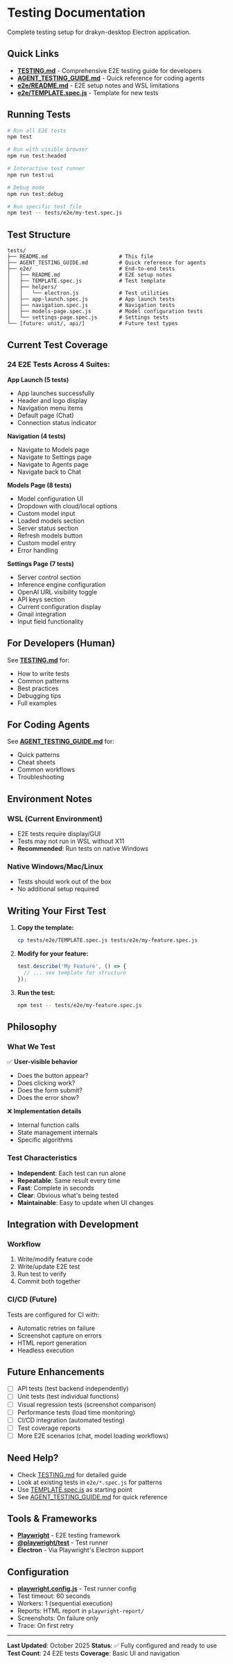 # Testing Documentation

Complete testing setup for drakyn-desktop Electron application.

## Quick Links

- **[TESTING.md](../TESTING.md)** - Comprehensive E2E testing guide for developers
- **[AGENT_TESTING_GUIDE.md](AGENT_TESTING_GUIDE.md)** - Quick reference for coding agents
- **[e2e/README.md](e2e/README.md)** - E2E setup notes and WSL limitations
- **[e2e/TEMPLATE.spec.js](e2e/TEMPLATE.spec.js)** - Template for new tests

## Running Tests

```bash
# Run all E2E tests
npm test

# Run with visible browser
npm run test:headed

# Interactive test runner
npm run test:ui

# Debug mode
npm run test:debug

# Run specific test file
npm test -- tests/e2e/my-test.spec.js
```

## Test Structure

```
tests/
├── README.md                       # This file
├── AGENT_TESTING_GUIDE.md          # Quick reference for agents
├── e2e/                            # End-to-end tests
│   ├── README.md                   # E2E setup notes
│   ├── TEMPLATE.spec.js            # Test template
│   ├── helpers/
│   │   └── electron.js             # Test utilities
│   ├── app-launch.spec.js          # App launch tests
│   ├── navigation.spec.js          # Navigation tests
│   ├── models-page.spec.js         # Model configuration tests
│   └── settings-page.spec.js       # Settings tests
└── [future: unit/, api/]           # Future test types
```

## Current Test Coverage

### 24 E2E Tests Across 4 Suites:

**App Launch (5 tests)**
- App launches successfully
- Header and logo display
- Navigation menu items
- Default page (Chat)
- Connection status indicator

**Navigation (4 tests)**
- Navigate to Models page
- Navigate to Settings page
- Navigate to Agents page
- Navigate back to Chat

**Models Page (8 tests)**
- Model configuration UI
- Dropdown with cloud/local options
- Custom model input
- Loaded models section
- Server status section
- Refresh models button
- Custom model entry
- Error handling

**Settings Page (7 tests)**
- Server control section
- Inference engine configuration
- OpenAI URL visibility toggle
- API keys section
- Current configuration display
- Gmail integration
- Input field functionality

## For Developers (Human)

See **[TESTING.md](../TESTING.md)** for:
- How to write tests
- Common patterns
- Best practices
- Debugging tips
- Full examples

## For Coding Agents

See **[AGENT_TESTING_GUIDE.md](AGENT_TESTING_GUIDE.md)** for:
- Quick patterns
- Cheat sheets
- Common workflows
- Troubleshooting

## Environment Notes

### WSL (Current Environment)
- E2E tests require display/GUI
- Tests may not run in WSL without X11
- **Recommended**: Run tests on native Windows

### Native Windows/Mac/Linux
- Tests should work out of the box
- No additional setup required

## Writing Your First Test

1. **Copy the template:**
   ```bash
   cp tests/e2e/TEMPLATE.spec.js tests/e2e/my-feature.spec.js
   ```

2. **Modify for your feature:**
   ```javascript
   test.describe('My Feature', () => {
     // ... see template for structure
   });
   ```

3. **Run the test:**
   ```bash
   npm test -- tests/e2e/my-feature.spec.js
   ```

## Philosophy

### What We Test

✅ **User-visible behavior**
- Does the button appear?
- Does clicking work?
- Does the form submit?
- Does the error show?

❌ **Implementation details**
- Internal function calls
- State management internals
- Specific algorithms

### Test Characteristics

- **Independent**: Each test can run alone
- **Repeatable**: Same result every time
- **Fast**: Complete in seconds
- **Clear**: Obvious what's being tested
- **Maintainable**: Easy to update when UI changes

## Integration with Development

### Workflow

1. Write/modify feature code
2. Write/update E2E test
3. Run test to verify
4. Commit both together

### CI/CD (Future)

Tests are configured for CI with:
- Automatic retries on failure
- Screenshot capture on errors
- HTML report generation
- Headless execution

## Future Enhancements

- [ ] API tests (test backend independently)
- [ ] Unit tests (test individual functions)
- [ ] Visual regression tests (screenshot comparison)
- [ ] Performance tests (load time monitoring)
- [ ] CI/CD integration (automated testing)
- [ ] Test coverage reports
- [ ] More E2E scenarios (chat, model loading workflows)

## Need Help?

- Check [TESTING.md](../TESTING.md) for detailed guide
- Look at existing tests in `e2e/*.spec.js` for patterns
- Use [TEMPLATE.spec.js](e2e/TEMPLATE.spec.js) as starting point
- See [AGENT_TESTING_GUIDE.md](AGENT_TESTING_GUIDE.md) for quick reference

## Tools & Frameworks

- **[Playwright](https://playwright.dev/)** - E2E testing framework
- **[@playwright/test](https://playwright.dev/docs/api/class-test)** - Test runner
- **Electron** - Via Playwright's Electron support

## Configuration

- **[playwright.config.js](../playwright.config.js)** - Test runner config
- Test timeout: 60 seconds
- Workers: 1 (sequential execution)
- Reports: HTML report in `playwright-report/`
- Screenshots: On failure only
- Trace: On first retry

---

**Last Updated**: October 2025
**Status**: ✅ Fully configured and ready to use
**Test Count**: 24 E2E tests
**Coverage**: Basic UI and navigation
